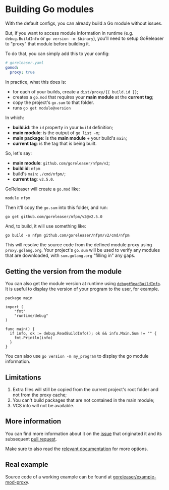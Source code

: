 # Building Go modules

With the default configs, you can already build a Go module without issues.

But, if you want to access module information in runtime (e.g. `debug.BuildInfo` or `go version -m $binary`), you'll
need to setup GoReleaser to "proxy" that module before building it.

To do that, you can simply add this to your config:

```yaml
# goreleaser.yaml
gomod:
  proxy: true
```

In practice, what this does is:

- for each of your builds, create a `dist/proxy/{{ build.id }}`;
- creates a `go.mod` that requires your **main module** at the **current tag**;
- copy the project's `go.sum` to that folder.
- runs `go get module@version`

In which:

- **build.id**: the `id` property in your `build` definition;
- **main module**: is the output of `go list -m`;
- **main package**: is the **main module** + your build's `main`;
- **current tag**: is the tag that is being built.

So, let's say:

- **main module**: `github.com/goreleaser/nfpm/v2`;
- **build id**: `nfpm`
- build's `main`: `./cmd/nfpm/`;
- **current tag**: `v2.5.0`.

GoReleaser will create a `go.mod` like:

```gomod
module nfpm
```

Then it'll copy the `go.sum` into this folder, and run:

```sh
go get github.com/goreleaser/nfpm/v2@v2.5.0
```

And, to build, it will use something like:

```shell
go build -o nfpm github.com/goreleaser/nfpm/v2/cmd/nfpm
```

This will resolve the source code from the defined module proxy using `proxy.golang.org`.
Your project's `go.sum` will be used to verify any modules that are downloaded, with `sum.golang.org` "filling in" any gaps.

## Getting the version from the module

You can also get the module version at runtime using [`debug#ReadBuildInfo`](https://pkg.go.dev/runtime/debug#ReadBuildInfo).
It is useful to display the version of your program to the user, for example.

```golang
package main

import (
	"fmt"
	"runtime/debug"
)

func main() {
  if info, ok := debug.ReadBuildInfo(); ok && info.Main.Sum != "" {
    fmt.Println(info)
  }
}
```

You can also use `go version -m my_program` to display the go module information.

## Limitations

1. Extra files will still be copied from the current project's root folder and not from the proxy cache;
1. You can't build packages that are not contained in the main module;
1. VCS info will not be available.

## More information

You can find more information about it on the [issue][issue] that originated it and its subsequent [pull request][pr].

Make sure to also read the [relevant documentation][docs] for more options.

[issue]: https://github.com/goreleaser/goreleaser/issues/1354
[pr]: https://github.com/goreleaser/goreleaser/pull/2129
[docs]: /customization/verifiable_builds/

## Real example

Source code of a working example can be found at [goreleaser/example-mod-proxy](https://github.com/goreleaser/example-mod-proxy).
